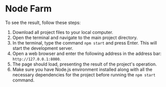 # Node Farm

To see the result, follow these steps:

1. Download all project files to your local computer.
2. Open the terminal and navigate to the main project directory.
3. In the terminal, type the command `npm start` and press Enter. This will start the development server.
4. Open a web browser and enter the following address in the address bar: `http://127.0.0.1:8000`.
5. The page should load, presenting the result of the project's operation.
6. Make sure you have Node.js environment installed along with all the necessary dependencies for the project before running the `npm start` command.
